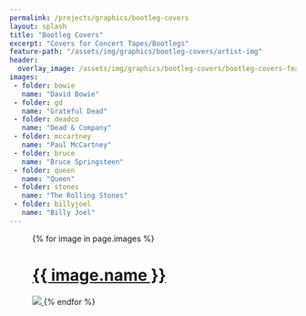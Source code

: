 ```yaml
---
permalink: /projects/graphics/bootleg-covers
layout: splash
title: "Bootleg Covers"
excerpt: "Covers for Concert Tapes/Bootlegs"
feature-path: "/assets/img/graphics/bootleg-covers/artist-img"
header:
  overlay_image: /assets/img/graphics/bootleg-covers/bootleg-covers-feature.jpg
images:
 - folder: bowie
   name: "David Bowie"
 - folder: gd
   name: "Grateful Dead"
 - folder: deadco
   name: "Dead & Company"
 - folder: mccartney
   name: "Paul McCartney"
 - folder: bruce
   name: "Bruce Springsteen"
 - folder: queen
   name: "Queen"
 - folder: stones
   name: "The Rolling Stones"
 - folder: billyjoel
   name: "Billy Joel"
---
```


<figure class="third">
    {% for image in page.images %}
        <a href='{{ page.permalink }}/{{ image.folder }}'>
            <figcaption><h1>{{ image.name }}</h1></figcaption>
            <img src='{{ page.feature-path }}/{{ image.folder }}.jpg'>
        </a>
    {% endfor %}
</figure>
